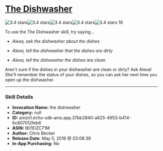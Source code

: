 # [The Dishwasher](http://alexa.amazon.com/#skills/amzn1.echo-sdk-ams.app.37bb2840-a825-4953-b414-6c607012feb6)
![3.4 stars](../../images/ic_star_black_18dp_1x.png)![3.4 stars](../../images/ic_star_black_18dp_1x.png)![3.4 stars](../../images/ic_star_black_18dp_1x.png)![3.4 stars](../../images/ic_star_half_black_18dp_1x.png)![3.4 stars](../../images/ic_star_border_black_18dp_1x.png) 19

To use the The Dishwasher skill, try saying...

* *Alexa, ask the dishwasher about the dishes*

* *Alexa, tell the dishwasher that the dishes are dirty*

* *Alexa, tell the dishwasher the dishes are clean*

Aren't sure if the dishes in your dishwasher are clean or dirty? Ask Alexa! She'll remember the status of your dishes, so you can ask her next time you open up the dishwasher.

***

### Skill Details

* **Invocation Name:** the dishwasher
* **Category:** null
* **ID:** amzn1.echo-sdk-ams.app.37bb2840-a825-4953-b414-6c607012feb6
* **ASIN:** B01EIZC71M
* **Author:** Chris Becker
* **Release Date:** May 5, 2016 @ 03:08:39
* **In-App Purchasing:** No
